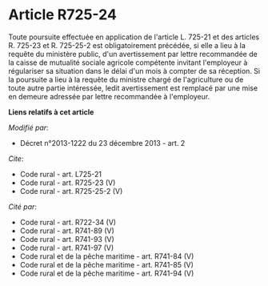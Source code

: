 # Article R725-24

Toute poursuite effectuée en application de l'article L. 725-21 et des articles R. 725-23 et R. 725-25-2 est obligatoirement
précédée, si elle a lieu à la requête du ministère public, d'un avertissement par lettre recommandée de la caisse de
mutualité sociale agricole compétente invitant l'employeur à régulariser sa situation dans le délai d'un mois à compter de sa
réception. Si la poursuite a lieu à la requête du ministre chargé de l'agriculture ou de toute autre partie intéressée, ledit
avertissement est remplacé par une mise en demeure adressée par lettre recommandée à l'employeur.

**Liens relatifs à cet article**

_Modifié par_:

  - Décret n°2013-1222 du 23 décembre 2013 - art. 2

_Cite_:

  - Code rural - art. L725-21
  - Code rural - art. R725-23 (V)
  - Code rural - art. R725-25-2 (V)

_Cité par_:

  - Code rural - art. R722-34 (V)
  - Code rural - art. R741-89 (V)
  - Code rural - art. R741-93 (V)
  - Code rural - art. R741-97 (V)
  - Code rural et de la pêche maritime - art. R741-84 (V)
  - Code rural et de la pêche maritime - art. R741-85 (V)
  - Code rural et de la pêche maritime - art. R741-94 (V)
